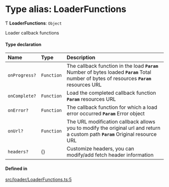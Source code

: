 # Type alias: LoaderFunctions

Ƭ **LoaderFunctions**: `Object`

Loader callback functions

#### Type declaration

| Name | Type | Description |
| :------ | :------ | :------ |
| `onProgress?` | `Function` | The callback function in the load **`Param`** Number of bytes loaded **`Param`** Total number of bytes of resources **`Param`** resources URL |
| `onComplete?` | `Function` | Load the completed callback function **`Param`** resources URL |
| `onError?` | `Function` | The callback function for which a load error occurred **`Param`** Error object |
| `onUrl?` | `Function` | The URL modification callback allows you to modify the original url and return a custom path **`Param`** Original resource URL |
| `headers?` | {} | Customize headers, you can modify/add fetch header information |

#### Defined in

[src/loader/LoaderFunctions.ts:5](https://github.com/Orillusion/orillusion/blob/main/src/loader/LoaderFunctions.ts#L5)
